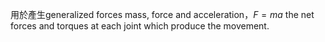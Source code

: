 用於產生generalized forces
mass, force and acceleration，$F = ma$
the net forces and torques at each joint which produce the movement.